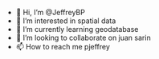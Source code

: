 - 👋 Hi, I’m @JeffreyBP
- 👀 I’m interested in spatial data
- 🌱 I’m currently learning geodatabase
- 💞️ I’m looking to collaborate on juan sarin
- 📫 How to reach me pjeffrey

<!---
JeffreyBP/JeffreyBP is a ✨ special ✨ repository because its `README.md` (this file) appears on your GitHub profile.
You can click the Preview link to take a look at your changes.
--->
